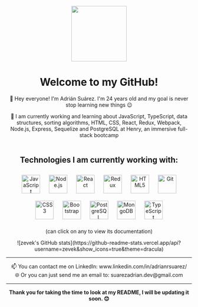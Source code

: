
  <p align="center">
  <img src="https://user-images.githubusercontent.com/107125191/183408353-b1db1469-d97b-4b1d-92e6-535350854173.png" height="150"/>  </p>

  <h1 align="center">Welcome to my GitHub! </h1>
  <section align="center">
  
 👋 Hey everyone! I'm Adrián Suárez. I'm 24 years old and my goal is never stop learning new things 😉

 🌱 I am currently working and learning about JavaScript, TypeScript, data structures, sorting algorithms, HTML, CSS, React, Redux, Webpack, Node.js, Express, Sequelize and PostgreSQL at Henry, an immersive full-stack bootcamp <br><br>
  
  <section align="center">
      
  <h2> Technologies I am currently working with: </h2>
<a href="https://www.javascript.com/" target="_blank"><img style="margin: 10px" src="https://profilinator.rishav.dev/skills-assets/javascript-original.svg" alt="JavaScript" height="50" /></a> 
<a href="https://nodejs.org/" target="_blank"><img style="margin: 10px" src="https://user-images.githubusercontent.com/107125191/221668669-ea044d47-07ca-40b1-8f5e-2933514075c2.png" alt="Node.js" height="50" /></a>     
  <a href="https://reactjs.org/" target="_blank"><img style="margin: 10px" src="https://upload.wikimedia.org/wikipedia/commons/a/a7/React-icon.svg" alt="React" height="50" /></a> 
  <a href="https://redux.js.org/" target="_blank"><img style="margin: 10px" src="https://profilinator.rishav.dev/skills-assets/redux-original.svg" alt="Redux" height="50" /></a>
  <a href="https://en.wikipedia.org/wiki/HTML5" target="_blank"><img style="margin: 10px" src="https://user-images.githubusercontent.com/107125191/221672461-1547d980-861d-4ca5-8565-f7c15d7920d2.png" alt="HTML5" height="50" /></a>   
  <a href="https://github.com/" target="_blank"><img style="margin: 10px" src="https://profilinator.rishav.dev/skills-assets/git-scm-icon.svg" alt="Git" height="50" /></a>
<a href="https://developer.mozilla.org/es/docs/Web/CSS" target="_blank"><img style="margin: 10px" src="https://user-images.githubusercontent.com/107125191/221673730-7bcaf091-d957-442c-821c-9f5ffba07d6b.png" alt="CSS3" height="50" /></a> 
  <a href="https://getbootstrap.com/docs/3.4/javascript/" target="_blank"><img style="margin: 10px" src="https://upload.wikimedia.org/wikipedia/commons/b/b2/Bootstrap_logo.svg" alt="Bootstrap" height="50" /></a> 
<a href="https://www.postgresql.org/" target="_blank"><img style="margin: 10px" src="https://user-images.githubusercontent.com/107125191/221682735-b852ea85-f882-493f-a762-db4750deb8b8.png" alt="PostgreSQL" height="50" /></a>
  <a href="https://www.mongodb.com/" target="_blank"><img style="margin: 10px" src="https://user-images.githubusercontent.com/107125191/221685458-89cd6aa7-fcbf-4a78-a0d0-fd7eeac88ba2.png" alt="MongoDB" height="50" /></a> 
  <a href="https://www.typescriptlang.org/" target="_blank"><img style="margin: 10px" src="https://profilinator.rishav.dev/skills-assets/typescript-original.svg" alt="TypeScript" height="50" /></a> 
  <p>(can click on any to view its documentation)</p>
  </section>
  ![zevek's GitHub stats](https://github-readme-stats.vercel.app/api?username=zevek&show_icons=true&theme=dracula)
  <hr><section align="center">
 📫 You can contact me on LinkedIn: www.linkedin.com/in/adrianrsuarez/<br>
 🌐 Or you can just send me an email to: suarezadrian.dev@gmail.com
<br>
</section><hr>
<p align="center"><b>Thank you for taking the time to look at my README, I will be updating it soon. 😊</b></p>
  

  
<!--
**zevek/zevek** is a ✨ _special_ ✨ repository because its `README.md` (this file) appears on your GitHub profile.

Here are some ideas to get you started:

- 🔭 I’m currently working on ...
- 🌱 I’m currently learning ...
- 👯 I’m looking to collaborate on ...
- 🤔 I’m looking for help with ...
- 💬 Ask me about ...
- 📫 How to reach me: ...
- 😄 Pronouns: ...
- ⚡ Fun fact: ...
-->
